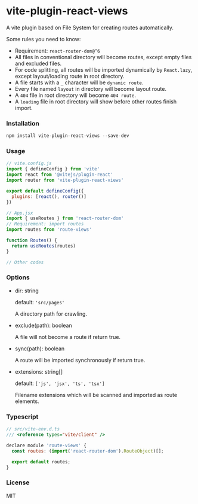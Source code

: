 # vite-plugin-react-views
A vite plugin based on File System for creating routes automatically.

Some rules you need to know:
- Requirement: `react-router-dom@^6`
- All files in conventional directory will become routes, except empty files and excluded files.
- For code splitting, all routes will be imported dynamically by `React.lazy`, except layout/loading route in root directory.
- A file starts with a `_` character will be `dynamic route`.
- Every file named `layout` in directory will become layout route.
- A `404` file in root directory will become `404 route`.
- A `loading` file in root directory will show before other routes finish import.

### Installation
```js
npm install vite-plugin-react-views --save-dev
```

### Usage
```js
// vite.config.js
import { defineConfig } from 'vite'
import react from '@vitejs/plugin-react'
import router from 'vite-plugin-react-views'

export default defineConfig({
  plugins: [react(), router()]
})

// App.jsx
import { useRoutes } from 'react-router-dom'
// Requirement: import routes
import routes from 'route-views'

function Routes() {
  return useRoutes(routes)
}

// Other codes
```

### Options

- dir: string

  default: `'src/pages'`

  A directory path for crawling.

- exclude(path): boolean

  A file will not become a route if return true.

- sync(path): boolean

  A route will be imported synchronously if return true.

- extensions: string[]

  default: `['js', 'jsx', 'ts', 'tsx']`

  Filename extensions which will be scanned and imported as route elements.

### Typescript
```js
// src/vite-env.d.ts
/// <reference types="vite/client" />

declare module 'route-views' {
  const routes: (import('react-router-dom').RouteObject)[];

  export default routes;
}
```

### License
MIT
